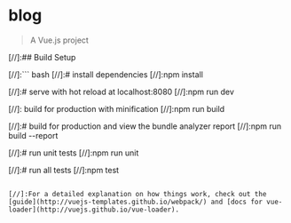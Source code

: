 # blog

> A Vue.js project

[//]:## Build Setup

[//]:``` bash
[//]:# install dependencies
[//]:npm install

[//]:# serve with hot reload at localhost:8080
[//]:npm run dev

[//]: build for production with minification
[//]:npm run build

[//]:# build for production and view the bundle analyzer report
[//]:npm run build --report

[//]:# run unit tests
[//]:npm run unit

[//]:# run all tests
[//]:npm test
```

[//]:For a detailed explanation on how things work, check out the [guide](http://vuejs-templates.github.io/webpack/) and [docs for vue-loader](http://vuejs.github.io/vue-loader).

